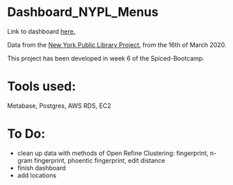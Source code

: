 # Dashboard_NYPL_Menus

Link to dashboard [here.](http://3.120.225.151/public/dashboard/b0c08b2a-a627-41ab-95a8-baf31a340b27)

Data from the [New York Public Library Project](http://menus.nypl.org/data), from the 16th of March 2020.

This project has been developed in week 6 of the Spiced-Bootcamp.


# Tools used:
Metabase,
Postgres,
AWS RDS, EC2


# To Do:
- clean up data with methods of Open Refine Clustering: fingerprint, n-gram fingerprint, phoentic fingerprint, edit distance
- finish dashboard
- add locations
